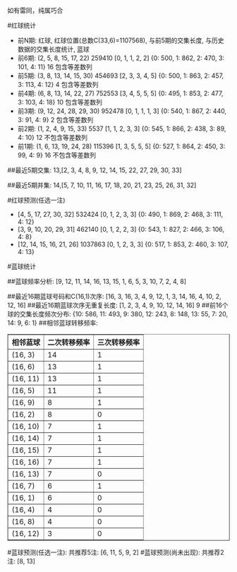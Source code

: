 <!-- 
.. title: 双色球2016052期(2016-05-08)数据分析报告
.. slug: slott-2016052-2016-05-08-report
.. date: 2016-05-09 08:00:00 UTC+08:00
.. tags: Lottery
.. link: 
.. description: 
.. type: text
-->

如有雷同，纯属巧合

<!-- TEASER_END-->

#红球统计

- 前N期: 红球, 红球位置(总数C(33,6)=1107568), 与前5期的交集长度, 与历史数据的交集长度统计, 蓝球
- 前6期: (2, 5, 8, 15, 17, 22) 259410 [0, 1, 1, 2, 2] {0: 500, 1: 862, 2: 470, 3: 101, 4: 11} 16 包含等差数列
- 前5期: (3, 8, 13, 14, 15, 30) 454693 [2, 3, 3, 4, 5] {0: 500, 1: 863, 2: 457, 3: 113, 4: 12} 4 包含等差数列
- 前4期: (6, 8, 13, 14, 22, 27) 752553 [3, 4, 5, 5, 5] {0: 495, 1: 853, 2: 477, 3: 103, 4: 18} 10 包含等差数列
- 前3期: (9, 12, 24, 28, 29, 30) 952478 [0, 1, 1, 1, 3] {0: 540, 1: 867, 2: 440, 3: 91, 4: 9} 2 包含等差数列
- 前2期: (1, 2, 4, 9, 15, 33) 5537 [1, 1, 2, 3, 3] {0: 545, 1: 866, 2: 438, 3: 89, 4: 10} 12 不包含等差数列
- 前1期: (1, 6, 13, 19, 24, 28) 115396 [1, 3, 5, 5, 5] {0: 527, 1: 864, 2: 450, 3: 99, 4: 9} 16 不包含等差数列

##最近5期交集:
13,[2, 3, 4, 8, 9, 12, 14, 15, 22, 27, 29, 30, 33]

##最近5期并集:
14,[5, 7, 10, 11, 16, 17, 18, 20, 21, 23, 25, 26, 31, 32]

#红球预测(任选一注)

- [4, 5, 17, 27, 30, 32] 532424 [0, 1, 2, 3, 3] {0: 490, 1: 869, 2: 468, 3: 111, 4: 12}
- [3, 9, 10, 20, 29, 31] 462140 [0, 1, 2, 2, 3] {0: 543, 1: 827, 2: 466, 3: 106, 4: 8}
- [12, 14, 15, 16, 21, 26] 1037863 [0, 1, 2, 3, 3] {0: 517, 1: 853, 2: 460, 3: 107, 4: 13}

#蓝球统计

##蓝球频率分析:
[9, 12, 11, 14, 16, 13, 15, 1, 6, 5, 3, 10, 7, 2, 4, 8]

##最近16期蓝球号码和C(16,1)次序:
 [16, 3, 16, 3, 4, 9, 12, 1, 3, 14, 16, 4, 10, 2, 12, 16]
##最近16期蓝球次序无重复长度:
 [1, 2, 3, 4, 9, 10, 12, 14, 16] 9
##前16个球的交集长度频次分布:
{10: 586, 11: 493, 9: 380, 12: 243, 8: 148, 13: 55, 7: 20, 14: 9, 6: 1}
##相邻蓝球转移频率:
 <table border="1" class="table table-striped dataframe">
  <thead>
    <tr style="text-align: right;">
      <th>相邻蓝球</th>
      <th>二次转移频率</th>
      <th>三次转移频率</th>
    </tr>
  </thead>
  <tbody>
    <tr>
      <td>(16, 3)</td>
      <td>14</td>
      <td>1</td>
    </tr>
    <tr>
      <td>(16, 6)</td>
      <td>13</td>
      <td>1</td>
    </tr>
    <tr>
      <td>(16, 11)</td>
      <td>13</td>
      <td>1</td>
    </tr>
    <tr>
      <td>(16, 5)</td>
      <td>11</td>
      <td>1</td>
    </tr>
    <tr>
      <td>(16, 9)</td>
      <td>8</td>
      <td>1</td>
    </tr>
    <tr>
      <td>(16, 2)</td>
      <td>8</td>
      <td>0</td>
    </tr>
    <tr>
      <td>(16, 10)</td>
      <td>7</td>
      <td>1</td>
    </tr>
    <tr>
      <td>(16, 14)</td>
      <td>7</td>
      <td>1</td>
    </tr>
    <tr>
      <td>(16, 15)</td>
      <td>7</td>
      <td>1</td>
    </tr>
    <tr>
      <td>(16, 16)</td>
      <td>7</td>
      <td>1</td>
    </tr>
    <tr>
      <td>(16, 13)</td>
      <td>7</td>
      <td>0</td>
    </tr>
    <tr>
      <td>(16, 7)</td>
      <td>6</td>
      <td>1</td>
    </tr>
    <tr>
      <td>(16, 1)</td>
      <td>6</td>
      <td>0</td>
    </tr>
    <tr>
      <td>(16, 4)</td>
      <td>4</td>
      <td>0</td>
    </tr>
    <tr>
      <td>(16, 8)</td>
      <td>4</td>
      <td>0</td>
    </tr>
    <tr>
      <td>(16, 12)</td>
      <td>3</td>
      <td>0</td>
    </tr>
  </tbody>
</table>
#蓝球预测(任选一注):
共推荐5注: [6, 11, 5, 9, 2]
#蓝球预测(尚未出现):
共推荐2注: [8, 13]

